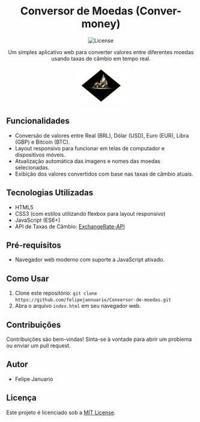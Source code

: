 <h1 align="center">Conversor de Moedas (Conver-money)</h1>

<p align="center">
  <img src="https://img.shields.io/github/license/felipejannuario/Conversor-de-moedas" alt="License">
</p>

<p align="center">Um simples aplicativo web para converter valores entre diferentes moedas usando taxas de câmbio em tempo real.</p>

<p align="center">
  <img src="/assets/logo moeda.png" alt="casa-moeda" width="150px">
</p>

## Funcionalidades
- Conversão de valores entre Real (BRL), Dólar (USD), Euro (EUR), Libra (GBP) e Bitcoin (BTC).
- Layout responsivo para funcionar em telas de computador e dispositivos móveis.
- Atualização automática das imagens e nomes das moedas selecionadas.
- Exibição dos valores convertidos com base nas taxas de câmbio atuais.

## Tecnologias Utilizadas
- HTML5
- CSS3 (com estilos utilizando flexbox para layout responsivo)
- JavaScript (ES6+)
- API de Taxas de Câmbio: [ExchangeRate-API](https://www.exchangerate-api.com/)

## Pré-requisitos
- Navegador web moderno com suporte a JavaScript ativado.

## Como Usar
1. Clone este repositório: `git clone https://github.com/felipejannuario/Conversor-de-moedas.git`
2. Abra o arquivo `index.html` em seu navegador web.

## Contribuições
Contribuições são bem-vindas! Sinta-se à vontade para abrir um problema ou enviar um pull request.

## Autor
- Felipe Januario

## Licença
Este projeto é licenciado sob a [MIT License](https://opensource.org/licenses/MIT).
